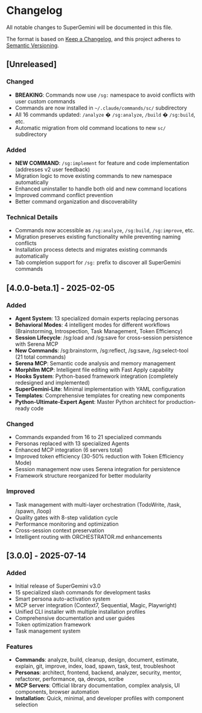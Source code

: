# Changelog

All notable changes to SuperGemini will be documented in this file.

The format is based on [Keep a Changelog](https://keepachangelog.com/en/1.0.0/),
and this project adheres to [Semantic Versioning](https://semver.org/spec/v2.0.0.html).

## [Unreleased]

### Changed
- **BREAKING**: Commands now use `/sg:` namespace to avoid conflicts with user custom commands
- Commands are now installed in `~/.claude/commands/sc/` subdirectory
- All 16 commands updated: `/analyze` � `/sg:analyze`, `/build` � `/sg:build`, etc.
- Automatic migration from old command locations to new `sc/` subdirectory

### Added
- **NEW COMMAND**: `/sg:implement` for feature and code implementation (addresses v2 user feedback)
- Migration logic to move existing commands to new namespace automatically
- Enhanced uninstaller to handle both old and new command locations
- Improved command conflict prevention
- Better command organization and discoverability

### Technical Details
- Commands now accessible as `/sg:analyze`, `/sg:build`, `/sg:improve`, etc.
- Migration preserves existing functionality while preventing naming conflicts
- Installation process detects and migrates existing commands automatically
- Tab completion support for `/sg:` prefix to discover all SuperGemini commands

## [4.0.0-beta.1] - 2025-02-05

### Added
- **Agent System**: 13 specialized domain experts replacing personas
- **Behavioral Modes**: 4 intelligent modes for different workflows (Brainstorming, Introspection, Task Management, Token Efficiency)
- **Session Lifecycle**: /sg:load and /sg:save for cross-session persistence with Serena MCP
- **New Commands**: /sg:brainstorm, /sg:reflect, /sg:save, /sg:select-tool (21 total commands)
- **Serena MCP**: Semantic code analysis and memory management
- **Morphllm MCP**: Intelligent file editing with Fast Apply capability
- **Hooks System**: Python-based framework integration (completely redesigned and implemented)
- **SuperGemini-Lite**: Minimal implementation with YAML configuration
- **Templates**: Comprehensive templates for creating new components
- **Python-Ultimate-Expert Agent**: Master Python architect for production-ready code

### Changed
- Commands expanded from 16 to 21 specialized commands
- Personas replaced with 13 specialized Agents
- Enhanced MCP integration (6 servers total)
- Improved token efficiency (30-50% reduction with Token Efficiency Mode)
- Session management now uses Serena integration for persistence
- Framework structure reorganized for better modularity

### Improved
- Task management with multi-layer orchestration (TodoWrite, /task, /spawn, /loop)
- Quality gates with 8-step validation cycle
- Performance monitoring and optimization
- Cross-session context preservation
- Intelligent routing with ORCHESTRATOR.md enhancements

## [3.0.0] - 2025-07-14

### Added
- Initial release of SuperGemini v3.0
- 15 specialized slash commands for development tasks
- Smart persona auto-activation system
- MCP server integration (Context7, Sequential, Magic, Playwright)
- Unified CLI installer with multiple installation profiles
- Comprehensive documentation and user guides
- Token optimization framework
- Task management system

### Features
- **Commands**: analyze, build, cleanup, design, document, estimate, explain, git, improve, index, load, spawn, task, test, troubleshoot
- **Personas**: architect, frontend, backend, analyzer, security, mentor, refactorer, performance, qa, devops, scribe
- **MCP Servers**: Official library documentation, complex analysis, UI components, browser automation
- **Installation**: Quick, minimal, and developer profiles with component selection